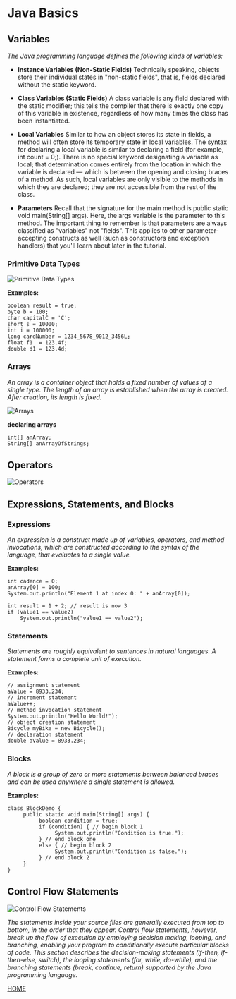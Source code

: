 # **Java Basics**


## **Variables**

*The Java programming language defines the following kinds of variables:*

* **Instance Variables (Non-Static Fields)** Technically speaking, objects store their individual states in "non-static fields", that is, fields declared without the static keyword.

* **Class Variables (Static Fields)** A class variable is any field declared with the static modifier; this tells the compiler that there is exactly one copy of this variable in existence, regardless of how many times the class has been instantiated.

* **Local Variables** Similar to how an object stores its state in fields, a method will often store its temporary state in local variables. The syntax for declaring a local variable is similar to declaring a field (for example, int count = 0;). There is no special keyword designating a variable as local; that determination comes entirely from the location in which the variable is declared — which is between the opening and closing braces of a method. As such, local variables are only visible to the methods in which they are declared; they are not accessible from the rest of the class.

* **Parameters** Recall that the signature for the main method is public static void main(String[] args). Here, the args variable is the parameter to this method. The important thing to remember is that parameters are always classified as "variables" not "fields". This applies to other parameter-accepting constructs as well (such as constructors and exception handlers) that you'll learn about later in the tutorial.

### **Primitive Data Types**

![Primitive Data Types](https://media.geeksforgeeks.org/wp-content/cdn-uploads/20191105122725/Primitive-Data-Types-in-Java-4.jpg)

**Examples:**
```
boolean result = true;
byte b = 100;
char capitalC = 'C';
short s = 10000;
int i = 100000;
long cardNumber = 1234_5678_9012_3456L;
float f1  = 123.4f;
double d1 = 123.4d;
```

### **Arrays**
*An array is a container object that holds a fixed number of values of a single type. The length of an array is established when the array is created. After creation, its length is fixed.*

![Arrays](https://docs.oracle.com/javase/tutorial/figures/java/objects-tenElementArray.gif)

**declaring arrays**
```
int[] anArray;
String[] anArrayOfStrings;
```

## **Operators**

![Operators](https://www.softwaretestingmaterial.com/wp-content/uploads/2018/03/Operators-Table.png)

## **Expressions, Statements, and Blocks**

### **Expressions**
*An expression is a construct made up of variables, operators, and method invocations, which are constructed according to the syntax of the language, that evaluates to a single value.*

**Examples:**
```
int cadence = 0;
anArray[0] = 100;
System.out.println("Element 1 at index 0: " + anArray[0]);

int result = 1 + 2; // result is now 3
if (value1 == value2) 
    System.out.println("value1 == value2");
```

### **Statements**
*Statements are roughly equivalent to sentences in natural languages. A statement forms a complete unit of execution.*

**Examples:**
```
// assignment statement
aValue = 8933.234;
// increment statement
aValue++;
// method invocation statement
System.out.println("Hello World!");
// object creation statement
Bicycle myBike = new Bicycle();
// declaration statement
double aValue = 8933.234;
```

### **Blocks**
*A block is a group of zero or more statements between balanced braces and can be used anywhere a single statement is allowed.*

**Examples:**
```
class BlockDemo {
     public static void main(String[] args) {
          boolean condition = true;
          if (condition) { // begin block 1
               System.out.println("Condition is true.");
          } // end block one
          else { // begin block 2
               System.out.println("Condition is false.");
          } // end block 2
     }
}
```

## **Control Flow Statements**
![Control Flow Statements](https://1.bp.blogspot.com/-nh6ZkX6q_Dk/Xfc0S5zftiI/AAAAAAAAE24/y2brpWATADoxtCdeKt7Fv7nKaxx9dvTeQCLcBGAsYHQ/s1600/Screenshot%2B%2528463%2529.png)

*The statements inside your source files are generally executed from top to bottom, in the order that they appear. Control flow statements, however, break up the flow of execution by employing decision making, looping, and branching, enabling your program to conditionally execute particular blocks of code. This section describes the decision-making statements (if-then, if-then-else, switch), the looping statements (for, while, do-while), and the branching statements (break, continue, return) supported by the Java programming language.*


[HOME](https://malkhaleel88.github.io/reading-notes)
